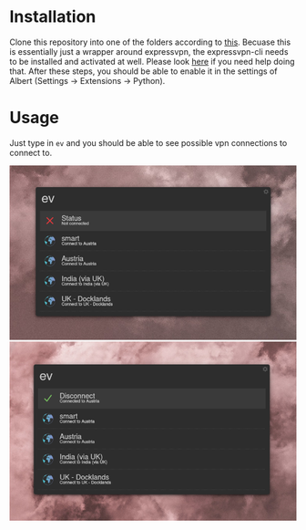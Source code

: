 # Installation
Clone this repository into one of the folders according to [this](https://github.com/albertlauncher/plugins/blob/master/python/README.md#deployment). Becuase this is essentially just a wrapper around expressvpn, the expressvpn-cli needs to be installed and activated at well. Please look [here](https://www.expressvpn.com/support/vpn-setup/app-for-linux/) if you need help doing that. After these steps, you should be able to enable it in the settings of Albert (Settings -> Extensions -> Python).

# Usage
Just type in ```ev``` and you should be able to see possible vpn connections to connect to. 

![EV not Connected](assets/expressvpn_NotConnected.png "EV not Connected")
![EV Connected](assets/expressvpn_Connected.png "EV Connected")